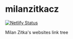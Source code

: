 # milanzitkacz
[![Netlify Status](https://api.netlify.com/api/v1/badges/36a44577-a1f3-4a2b-84f3-7ed2095cdfa0/deploy-status)](https://app.netlify.com/sites/grand-khapse-9c336e/deploys)

Milan Zítka's websites link tree
